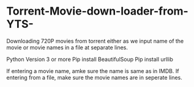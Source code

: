 # Torrent-Movie-down-loader-from-YTS-
Downloading 720P movies from torrent either as we input name of the movie or movie names in a file at separate lines.

Python Version 3 or more
Pip install BeautifulSoup
Pip install urllib

If entering a movie name, amke sure the name is same as in IMDB.
If entering from a file, make sure the movie names are in seperate lines.
